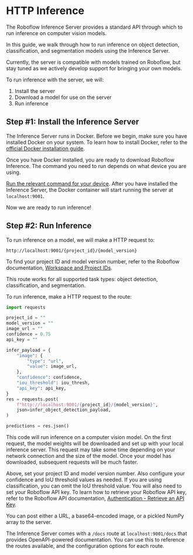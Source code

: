 # HTTP Inference

The Roboflow Inference Server provides a standard API through which to run inference on computer vision models.

In this guide, we walk through how to run inference on object detection, classification, and segmentation models using the Inference Server.

Currently, the server is compatible with models trained on Roboflow, but stay tuned as we actively develop support for bringing your own models.

To run inference with the server, we will:

1. Install the server
2. Download a model for use on the server
3. Run inference

## Step #1: Install the Inference Server

The Inference Server runs in Docker. Before we begin, make sure you have installed Docker on your system. To learn how to install Docker, refer to the [official Docker installation guide](https://docs.docker.com/get-docker/).

Once you have Docker installed, you are ready to download Roboflow Inference. The command you need to run depends on what device you are using.

[Run the relevant command for your device](docker.md#run). After you have installed the Inference Server, the Docker container will start running the server at `localhost:9001`.

Now we are ready to run inference!

## Step #2: Run Inference

To run inference on a model, we will make a HTTP request to:

```url
http://localhost:9001/{project_id}/{model_version}
```

To find your project ID and model version number, refer to the Roboflow documentation, [Workspace and Project IDs](https://docs.roboflow.com/api-reference/workspace-and-project-ids).

This route works for all supported task types: object detection, classification, and segmentation.

To run inference, make a HTTP request to the route:

```python
import requests

project_id = ""
model_version = ""
image_url = ""
confidence = 0.75
api_key = ""

infer_payload = {
    "image": {
        "type": "url",
        "value": image_url,
    },
    "confidence": confidence,
    "iou_threshold": iou_thresh,
    "api_key": api_key,
}
res = requests.post(
    f"http://localhost:9001/{project_id}/{model_version}",
    json=infer_object_detection_payload,
)

predictions = res.json()
```

This code will run inference on a computer vision model. On the first request, the model weights will be downloaded and set up with your local inference server. This request may take some time depending on your network connection and the size of the model. Once your model has downloaded, subsequent requests will be much faster.

Above, set your project ID and model version number. Also configure your confidence and IoU threshold values as needed. If you are using classification, you can omit the IoU threshold value. You will also need to set your Roboflow API key. To learn how to retrieve your Roboflow API key, refer to the Roboflow API documentation, [Authentication - Retrieve an API Key](https://docs.roboflow.com/api-reference/authentication#retrieve-an-api-key).

You can post either a URL, a base64-encoded image, or a pickled NumPy array to the server.

The Inference Server comes with a `/docs` route at `localhost:9001/docs` that provides OpenAPI-powered documentation. You can use this to reference the routes available, and the configuration options for each route.

